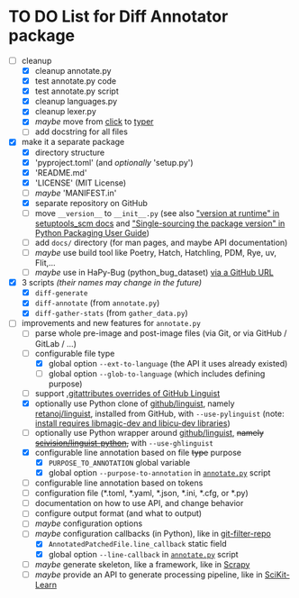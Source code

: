 # TO DO List for Diff Annotator package

- [ ] cleanup
    - [x] cleanup annotate.py
    - [x] test annotate.py code
    - [x] test annotate.py script
    - [x] cleanup languages.py
    - [x] cleanup lexer.py
    - [x] _maybe_ move from [click][] to [typer][]
    - [ ] add docstring for all files
- [x] make it a separate package
    - [x] directory structure
    - [x] 'pyproject.toml' (and _optionally_ 'setup.py')
    - [x] 'README.md'
    - [x] 'LICENSE' (MIT License)
    - [ ] _maybe_ 'MANIFEST.in'
    - [x] separate repository on GitHub
    - [ ] move `__version__` to `__init__.py`
         (see also ["version at runtime" in setuptools_scm docs](https://setuptools-scm.readthedocs.io/en/stable/usage/#version-at-runtime)
          and ["Single-sourcing the package version" in Python Packaging User Guide](https://packaging.python.org/en/latest/guides/single-sourcing-package-version/))
    - [ ] add `docs/` directory (for man pages, and maybe API documentation)
    - [ ] _maybe_ use build tool like Poetry, Hatch, Hatchling, PDM, Rye, uv, Flit,...
    - [ ] _maybe_ use in HaPy-Bug (python_bug_dataset) [via a GitHub URL][1]
- [x] 3 scripts _(their names may change in the future)_
    - [x] `diff-generate`
    - [x] `diff-annotate` (from `annotate.py`)
    - [x] `diff-gather-stats` (from `gather_data.py`)
- [ ] improvements and new features for `annotate.py`
    - [ ] parse whole pre-image and post-image files
          (via Git, or via GitHub / GitLab / ...)
    - [ ] configurable file type
        - [x] global option `--ext-to-language` (the API it uses already existed)
        - [ ] global option `--glob-to-language` (which includes defining purpose)
    - [ ] support [.gitattributes overrides of GitHub Linguist][2]
    - [x] optionally use Python clone of [github/linguist][], namely [retanoj/linguist][], installed from GitHub,
          with `--use-pylinguist` (note: [install requires libmagic-dev and libicu-dev libraries](https://github.com/douban/linguist/issues/25))
    - [ ] optionally use Python wrapper around [github/linguist][], ~~namely [scivision/linguist-python][],~~
          with `--use-ghlinguist`
    - [x] configurable line annotation based on file ~~type~~ purpose
        - [x] `PURPOSE_TO_ANNOTATION` global variable
        - [x] global option `--purpose-to-annotation` in [`annotate.py`](src/diffannotator/annotate.py) script
    - [ ] configurable line annotation based on tokens
    - [ ] configuration file (*.toml, *.yaml, *.json, *.ini, *.cfg, or *.py)
    - [ ] documentation on how to use API, and change behavior
    - [ ] configure output format (and what to output)
    - [ ] _maybe_ configuration options
    - [ ] _maybe_ configuration callbacks (in Python), like in [git-filter-repo][]
        - [x] `AnnotatedPatchedFile.line_callback` static field
        - [x] global option `--line-callback` in [`annotate.py`](src/diffannotator/annotate.py) script
    - [ ] _maybe_ generate skeleton, like a framework, like in [Scrapy][scrapy]
    - [ ] _maybe_ provide an API to generate processing pipeline, like in [SciKit-Learn][sklearn]

[click]: https://click.palletsprojects.com/
[typer]: https://typer.tiangolo.com/
[git-filter-repo]: https://htmlpreview.github.io/?https://github.com/newren/git-filter-repo/blob/docs/html/git-filter-repo.html#CALLBACKS
[scrapy]: https://docs.scrapy.org/en/latest/intro/tutorial.html#creating-a-project
[sklearn]: https://scikit-learn.org/stable/modules/compose.html

[github/linguist]: https://github.com/github/linguist
[douban/linguist]: https://github.com/douban/linguist
[retanoj/linguist]: https://github.com/retanoj/linguist
[scivision/linguist-python]: https://github.com/scivision/linguist-python

[1]: https://stackoverflow.com/questions/70387750/how-to-manage-sub-projects-in-python
[2]: https://github.com/github-linguist/linguist/blob/master/docs/overrides.md#using-gitattributes
